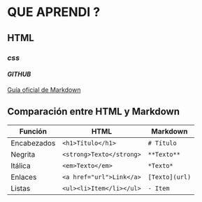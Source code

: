 
# QUE APRENDI ?

##  **HTML**  
### *css*
#### ***GITHUB***

[Guía oficial de Markdown](https://www.markdownguide.org/)


## Comparación entre HTML y Markdown  

| Función       | HTML                         | Markdown                      |  
|--------------|-----------------------------|------------------------------|  
| Encabezados  | `<h1>Título</h1>`           | `# Título`                   |  
| Negrita      | `<strong>Texto</strong>`    | `**Texto**`                   |  
| Itálica      | `<em>Texto</em>`            | `*Texto*`                     |  
| Enlaces      | `<a href="url">Link</a>`    | `[Texto](url)`                |  
| Listas       | `<ul><li>Item</li></ul>`    | `- Item`                      |  
